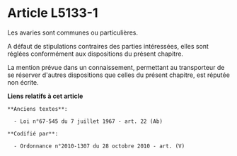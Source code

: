 # Article L5133-1

Les avaries sont communes ou particulières.

A défaut de stipulations contraires des parties intéressées, elles sont réglées conformément aux dispositions du présent
chapitre.

La mention prévue dans un connaissement, permettant au transporteur de se réserver d'autres dispositions que celles du
présent chapitre, est réputée non écrite.

**Liens relatifs à cet article**

	**Anciens textes**:

	  - Loi n°67-545 du 7 juillet 1967 - art. 22 (Ab)

	**Codifié par**:

	  - Ordonnance n°2010-1307 du 28 octobre 2010 - art. (V)
